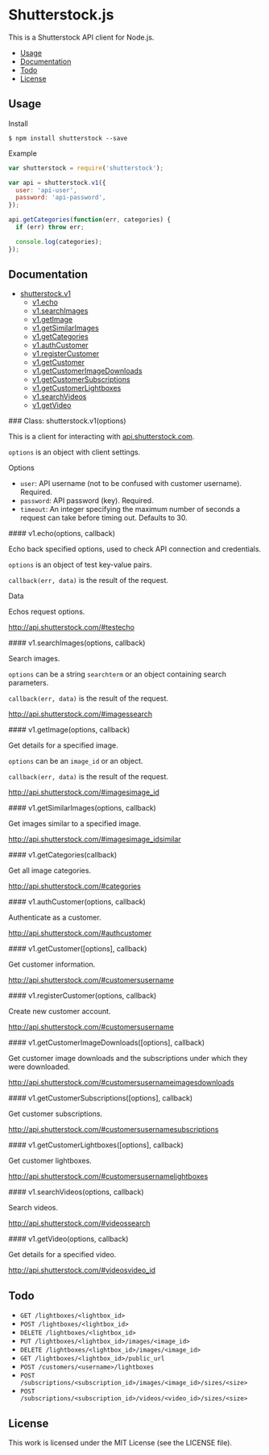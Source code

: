 # Shutterstock.js

This is a Shutterstock API client for Node.js.

 * [Usage](#usage)
 * [Documentation](#documentation)
 * [Todo](#todo)
 * [License](#license)

## Usage

Install

``` console
$ npm install shutterstock --save
```

Example

``` javascript
var shutterstock = require('shutterstock');

var api = shutterstock.v1({
  user: 'api-user',
  password: 'api-password',
});

api.getCategories(function(err, categories) {
  if (err) throw err;

  console.log(categories);
});
```

## Documentation

 * [shutterstock.v1](#v1)
   * [v1.echo](#v1.echo)
   * [v1.searchImages](#v1.searchImages)
   * [v1.getImage](#v1.getImage)
   * [v1.getSimilarImages](#v1.getSimilarImages)
   * [v1.getCategories](#v1.getCategories)
   * [v1.authCustomer](#v1.authCustomer)
   * [v1.registerCustomer](#v1.registerCustomer)
   * [v1.getCustomer](#v1.getCustomer)
   * [v1.getCustomerImageDownloads](#v1.getCustomerImageDownloads)
   * [v1.getCustomerSubscriptions](#v1.getCustomerSubscriptions)
   * [v1.getCustomerLightboxes](#v1.getCustomerLightboxes)
   * [v1.searchVideos](#v1.searchVideos)
   * [v1.getVideo](#v1.getVideo)

<a name="v1"/>
### Class: shutterstock.v1(options)

This is a client for interacting with [api.shutterstock.com](http://api.shutterstock.com).

`options` is an object with client settings.

Options

 * `user`: API username (not to be confused with customer username). Required.
 * `password`: API password (key). Required.
 * `timeout`: An integer specifying the maximum number of seconds a request can take before timing out. Defaults to 30.

<a name="v1.echo"/>
#### v1.echo(options, callback)

Echo back specified options, used to check API connection and credentials.

`options` is an object of test key-value pairs.

`callback(err, data)` is the result of the request.

Data

Echos request options.

http://api.shutterstock.com/#testecho

<a name="v1.searchImages"/>
#### v1.searchImages(options, callback)

Search images.

`options` can be a string `searchterm` or an object containing search parameters.

`callback(err, data)` is the result of the request.

http://api.shutterstock.com/#imagessearch

<a name="v1.getImage"/>
#### v1.getImage(options, callback)

Get details for a specified image.

`options` can be an `image_id` or an object.

`callback(err, data)` is the result of the request.

http://api.shutterstock.com/#imagesimage_id

<a name="v1.getSimilarImages"/>
#### v1.getSimilarImages(options, callback)

Get images similar to a specified image.

http://api.shutterstock.com/#imagesimage_idsimilar

<a name="v1.getCategories"/>
#### v1.getCategories(callback)

Get all image categories.

http://api.shutterstock.com/#categories

<a name="v1.authCustomer"/>
#### v1.authCustomer(options, callback)

Authenticate as a customer.

http://api.shutterstock.com/#authcustomer

<a name="v1.getCustomer"/>
#### v1.getCustomer([options], callback)

Get customer information.

http://api.shutterstock.com/#customersusername

<a name="v1.registerCustomer"/>
#### v1.registerCustomer(options, callback)

Create new customer account.

http://api.shutterstock.com/#customersusername

<a name="v1.getCustomerImageDownloads"/>
#### v1.getCustomerImageDownloads([options], callback)

Get customer image downloads and the subscriptions under which they
were downloaded.

http://api.shutterstock.com/#customersusernameimagesdownloads

<a name="v1.getCustomerSubscriptions"/>
#### v1.getCustomerSubscriptions([options], callback)

Get customer subscriptions.

http://api.shutterstock.com/#customersusernamesubscriptions

<a name="v1.getCustomerLightboxes"/>
#### v1.getCustomerLightboxes([options], callback)

Get customer lightboxes.

http://api.shutterstock.com/#customersusernamelightboxes

<a name="v1.searchVideos"/>
#### v1.searchVideos(options, callback)

Search videos.

http://api.shutterstock.com/#videossearch

<a name="v1.getVideo"/>
#### v1.getVideo(options, callback)

Get details for a specified video.

http://api.shutterstock.com/#videosvideo_id

## Todo

 * `GET /lightboxes/<lightbox_id>`
 * `POST /lightboxes/<lightbox_id>`
 * `DELETE /lightboxes/<lightbox_id>`
 * `PUT /lightboxes/<lightbox_id>/images/<image_id>`
 * `DELETE /lightboxes/<lightbox_id>/images/<image_id>`
 * `GET /lightboxes/<lightbox_id>/public_url`
 * `POST /customers/<username>/lightboxes`
 * `POST /subscriptions/<subscription_id>/images/<image_id>/sizes/<size>`
 * `POST /subscriptions/<subscription_id>/videos/<video_id>/sizes/<size>`

## License

This work is licensed under the MIT License (see the LICENSE file).
